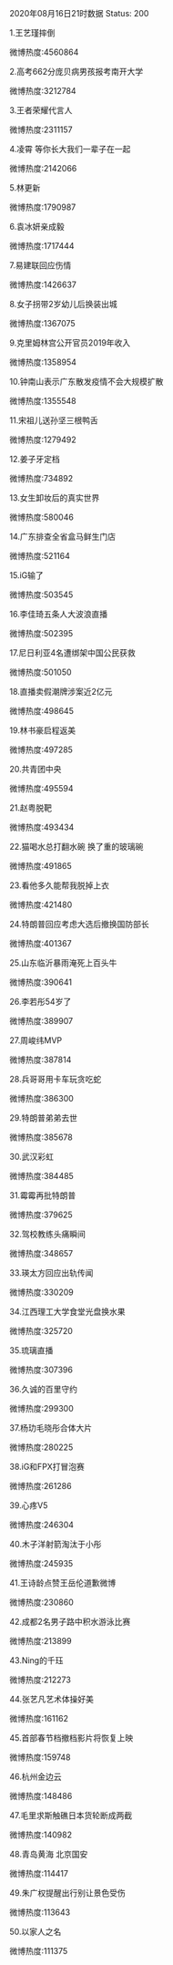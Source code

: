 2020年08月16日21时数据
Status: 200

1.王艺瑾摔倒

微博热度:4560864

2.高考662分庞贝病男孩报考南开大学

微博热度:3212784

3.王者荣耀代言人

微博热度:2311157

4.凌霄 等你长大我们一辈子在一起

微博热度:2142066

5.林更新

微博热度:1790987

6.袁冰妍亲成毅

微博热度:1717444

7.易建联回应伤情

微博热度:1426637

8.女子拐带2岁幼儿后换装出城

微博热度:1367075

9.克里姆林宫公开官员2019年收入

微博热度:1358954

10.钟南山表示广东散发疫情不会大规模扩散

微博热度:1355548

11.宋祖儿送孙坚三根鸭舌

微博热度:1279492

12.姜子牙定档

微博热度:734892

13.女生卸妆后的真实世界

微博热度:580046

14.广东排查全省盒马鲜生门店

微博热度:521164

15.iG输了

微博热度:503545

16.李佳琦五条人大波浪直播

微博热度:502395

17.尼日利亚4名遭绑架中国公民获救

微博热度:501050

18.直播卖假潮牌涉案近2亿元

微博热度:498645

19.林书豪启程返美

微博热度:497285

20.共青团中央

微博热度:495594

21.赵粤脱靶

微博热度:493434

22.猫喝水总打翻水碗 换了重的玻璃碗

微博热度:491865

23.看他多久能帮我脱掉上衣

微博热度:421480

24.特朗普回应考虑大选后撤换国防部长

微博热度:401367

25.山东临沂暴雨淹死上百头牛

微博热度:390641

26.李若彤54岁了

微博热度:389907

27.周峻纬MVP

微博热度:387814

28.兵哥哥用卡车玩贪吃蛇

微博热度:386300

29.特朗普弟弟去世

微博热度:385678

30.武汉彩虹

微博热度:384485

31.霉霉再批特朗普

微博热度:379625

32.驾校教练头痛瞬间

微博热度:348657

33.瑛太方回应出轨传闻

微博热度:330209

34.江西理工大学食堂光盘换水果

微博热度:325720

35.琉璃直播

微博热度:307396

36.久诚的百里守约

微博热度:299300

37.杨玏毛晓彤合体大片

微博热度:280225

38.iG和FPX打冒泡赛

微博热度:261286

39.心疼V5

微博热度:246304

40.木子洋射箭淘汰于小彤

微博热度:245935

41.王诗龄点赞王岳伦道歉微博

微博热度:230860

42.成都2名男子路中积水游泳比赛

微博热度:213899

43.Ning的千珏

微博热度:212273

44.张艺凡艺术体操好美

微博热度:161162

45.首部春节档撤档影片将恢复上映

微博热度:159748

46.杭州金边云

微博热度:148486

47.毛里求斯触礁日本货轮断成两截

微博热度:140982

48.青岛黄海 北京国安

微博热度:114417

49.朱广权提醒出行别让景色受伤

微博热度:113643

50.以家人之名

微博热度:111375

